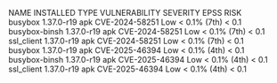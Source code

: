 NAME           INSTALLED   TYPE  VULNERABILITY   SEVERITY  EPSS          RISK   
busybox        1.37.0-r19  apk   CVE-2024-58251  Low       < 0.1% (7th)  < 0.1  
busybox-binsh  1.37.0-r19  apk   CVE-2024-58251  Low       < 0.1% (7th)  < 0.1  
ssl_client     1.37.0-r19  apk   CVE-2024-58251  Low       < 0.1% (7th)  < 0.1  
busybox        1.37.0-r19  apk   CVE-2025-46394  Low       < 0.1% (4th)  < 0.1  
busybox-binsh  1.37.0-r19  apk   CVE-2025-46394  Low       < 0.1% (4th)  < 0.1  
ssl_client     1.37.0-r19  apk   CVE-2025-46394  Low       < 0.1% (4th)  < 0.1
